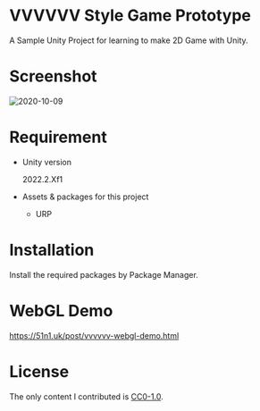 # VVVVVV Style Game Prototype

A Sample Unity Project for learning to make 2D Game with Unity.

# Screenshot

![2020-10-09](https://drive.google.com/uc?export=view&id=1AZQ-D7zEdjiIl89Ndze66-giQ5jPppaX)

# Requirement

* Unity version

  2022.2.Xf1

* Assets & packages for this project
  * URP

# Installation

Install the required packages by Package Manager.

# WebGL Demo

https://51n1.uk/post/vvvvvv-webgl-demo.html

# License

The only content I contributed is [CC0-1.0](https://creativecommons.org/publicdomain/zero/1.0/).

